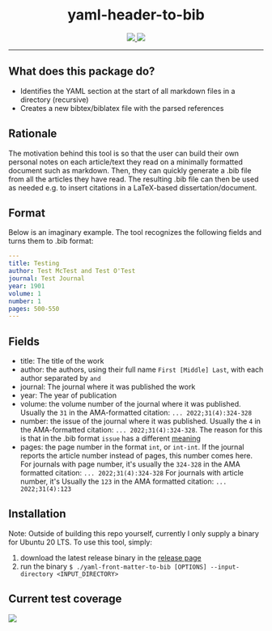 <h1 align="center"> yaml-header-to-bib </h1>

<p align="center">
<a href="https://github.com/AndreMacedo88/yaml-front-matter-to-bib/actions/workflows/ci_test.yml" > 
 <img src="https://github.com/AndreMacedo88/yaml-front-matter-to-bib/actions/workflows/ci_test.yml/badge.svg"/> 
</a>

<a href="https://codecov.io/gh/AndreMacedo88/yaml-front-matter-to-bib" > 
 <img src="https://codecov.io/gh/AndreMacedo88/yaml-front-matter-to-bib/graph/badge.svg?token=ZR794K4F0Z"/> 
</a>
</p>

____________

## What does this package do?
- Identifies the YAML section at the start of all markdown files in a directory (recursive)
- Creates a new bibtex/biblatex file with the parsed references

## Rationale
The motivation behind this tool is so that the user can build their own personal notes on each article/text they read on a minimally formatted document such as markdown.
Then, they can quickly generate a .bib file from all the articles they have read.
The resulting .bib file can then be used as needed e.g. to insert citations in a LaTeX-based dissertation/document.

## Format

Below is an imaginary example.
The tool recognizes the following fields and turns them to .bib format:

```yaml
---
title: Testing
author: Test McTest and Test O'Test
journal: Test Journal
year: 1901
volume: 1
number: 1
pages: 500-550 
---
```

## Fields
- title: The title of the work
- author: the authors, using their full name `First [Middle] Last`, with each author separated by `and`
- journal: The journal where it was published the work
- year: The year of publication
- volume: the volume number of the journal where it was published. Usually the `31` in the AMA-formatted citation: `... 2022;31(4):324-328`
- number: the issue of the journal where it was published. Usually the `4` in the AMA-formatted citation: `... 2022;31(4):324-328`.
The reason for this is that in the .bib format `issue` has a different [meaning](https://ctan.ebinger.cc/tex-archive/macros/latex/contrib/biblatex/doc/biblatex.pdf)
- pages: the page number in the format `int`, or `int-int`. If the journal reports the article number instead of pages, this number comes here.
For journals with page number, it's usually the `324-328` in the AMA formatted citation: `... 2022;31(4):324-328`
For journals with article number, it's Usually the `123` in the AMA formatted citation: `... 2022;31(4):123`

## Installation

Note: Outside of building this repo yourself, currently I only supply a binary for Ubuntu 20 LTS.
To use this tool, simply:
1. download the latest release binary in the [release page](https://github.com/AndreMacedo88/yaml-front-matter-to-bib/releases)
2. run the binary `$ ./yaml-front-matter-to-bib [OPTIONS] --input-directory <INPUT_DIRECTORY>`

## Current test coverage

<a href="https://app.codecov.io/gh/AndreMacedo88/yaml-front-matter-to-bib?search=&displayType=list" > 
 <img src="https://codecov.io/gh/AndreMacedo88/yaml-front-matter-to-bib/graphs/sunburst.svg?token=ZR794K4F0Z"/> 
</a>